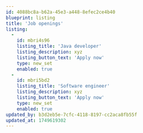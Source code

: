 ```yaml
---
id: 4088bc8a-b62a-45e3-a448-8efec2ce4b40
blueprint: listing
title: 'Job openings'
listing:
  -
    id: mbri4s96
    listing_title: 'Java developer'
    listing_description: xyz
    listing_button_text: 'Apply now'
    type: new_set
    enabled: true
  -
    id: mbri5bd2
    listing_title: 'Software engineer'
    listing_description: xyz
    listing_button_text: 'Apply now'
    type: new_set
    enabled: true
updated_by: b3d2eb5e-7cfc-4118-8197-cc2aca8fb55f
updated_at: 1749619302
---
```

